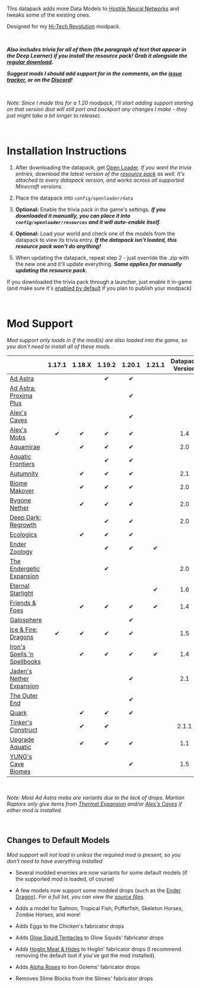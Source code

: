 This datapack adds more Data Models to [Hostile Neural Networks](https://www.curseforge.com/minecraft/mc-mods/hostile-neural-networks) and tweaks some of the existing ones.

Designed for my [Hi-Tech Revolution](https://curseforge.com/minecraft/modpacks/hi-tech-revolution) modpack.

<br />

_**Also includes trivia for all of them (the paragraph of text that appear in the Deep Learner) if you install the resource pack! Grab it alongside the [regular download](https://modrinth.com/datapack/extra-data-models/versions).**_

_**Suggest mods I should add support for in the comments, on the [issue tracker](https://github.com/vizthex123/ExtraDataModels/issues), or on the [Discord](https://discord.com/invite/NtwzA6X)!**_

<br />

_Note: Since I made this for a 1.20 modpack, I'll start adding support starting on that version (but will still port and backport any changes I make - they just might take a bit longer to release)._

<br />

# Installation Instructions

1) After downloading the datapack, get [Open Loader](https://modrinth.com/mod/open-loader). *If you want the trivia entries, download the latest version of the [resource pack](https://modrinth.com/datapack/extra-data-models/versions) as well. It's attached to every datapack version, and works across all supported Minecraft versions.*

2) Place the datapack into `config/openloader/data`

3) **Optional:** Enable the trivia pack in the game's settings. _**If you downloaded it manually, you can place it into `config/openloader/resources` and it will auto-enable itself.**_

4) **Optional:** Load your world and check one of the models from the datapack to view its trivia entry. _**If the datapack isn't loaded, this resource pack won't do anything!**_

5) When updating the datapack, repeat step 2 - just override the .zip with the new one and it'll update everything. _**Same applies for manually updating the resource pack.**_

If you downloaded the trivia pack through a launcher, just enable it in-game (and make sure it's [enabled by default](https://modrinth.com/mod/default-options) if you plan to publish your modpack)

<br />

# Mod Support
_Mod support only loads in if the mod(s) are also loaded into the game, so you don't need to install all of these mods._

|																																														|  1.17.1   |  1.18.X  |  1.19.2   |  1.20.1   |  1.21.1  |  Datapack Version  |
|--------------------------------------------------------------------------------------------------------------------------------------------------------|:-----------:|:----------:|:-----------:|:-----------:|:-----------:|:--------------------------:|
| [Ad Astra](https://modrinth.com/mod/ad-astra)																									|				  |			   |✔			|✔			  |			   |								   |
| [Ad Astra: Proxima Plus](https://www.curseforge.com/minecraft/mc-mods/ad-astra-proxima-plus)				|				  |			   |      		    |✔			  |			   |								   |
| [Alex's Caves](https://modrinth.com/mod/alexs-caves)																						|				  |			   |      		    |✔			  |			   |								   |
| [Alex's Mobs](https://modrinth.com/mod/alexs-mobs)																						|✔		 	  |✔		   |✔			|✔			  |			   |1.4							   |
| [Aquamirae](https://modrinth.com/mod/aquamirae)																							|				  |✔		   |✔			|✔			  |			   |2.0							   |
| [Aquatic Frontiers](https://modrinth.com/mod/aquatic-frontiers)																		|				  |			   |✔			|✔			  |			   |								   |
| [Autumnity](https://www.modrinth.com/mod/autumnity)														|				  |✔		   |✔		    |✔			  |			   |2.1							   |
| [Biome Makover](https://modrinth.com/mod/biome-makeover)																		|				  |✔		   |✔		    |✔			  |			   |2.0							   |
| [Bygone Nether](https://modrinth.com/mod/bygone-nether)																				|				  |✔		   |✔		    |✔			  |			   |2.0							   |
| [Deep Dark: Regrowth](https://www.curseforge.com/minecraft/mc-mods/deep-dark-regrowth)					|				  |			   |✔		    |✔			  |			   |2.0							   |
| [Ecologics](https://modrinth.com/mod/ecologics)																								|				  |✔		   |✔			|✔			  |			   |								   |
| [Ender Zoology](https://modrinth.com/mod/ender-zoology)																				|				  |			   |✔			|✔			  |✔		   |								   |
| [The Endergetic Expansion](https://modrinth.com/mod/endergetic)																	|				  |			   |✔			|				  |			   |2.0							   |
| [Eternal Starlight](https://www.curseforge.com/minecraft/mc-mods/eternal-starlight)									|				  |			   |			    |				  |✔		   |1.6							   |
| [Friends & Foes](https://modrinth.com/mod/friends-and-foes-forge)																	|				  |✔		   |✔			|✔			  |✔		   |1.4							   |
| [Galosphere](https://modrinth.com/mod/galosphere)																							|				  |			   |      		    |✔			  |			   |								   |
| [Ice & Fire: Dragons](https://modrinth.com/mod/ice-and-fire-dragons)     				 									  	|✔  		  |✔		   |✔			|✔			  |			   |1.5							   |
| [Iron's Spells 'n Spellbooks](https://modrinth.com/mod/irons-spells-n-spellbooks)											|				  |✔		   |✔			|✔			  |✔		   |1.4							   |
| [Jaden's Nether Expansion](https://modrinth.com/mod/jadens-nether-expansion)											|				  |      		   |      		    |✔			  |			   |2.1							   |
| [The Outer End](https://modrinth.com/mod/the-outer-end)																				|				  |			   |      		    |✔			  |			   |								   |
| [Quark](https://modrinth.com/mod/quark)                   																						|				  |✔		   |✔			|✔			  |			   |								   |
| [Tinker's Construct](https://modrinth.com/mod/tinkers-construct)																	|				  |✔		   |✔   	    |			      |			   |2.1.1						   |
| [Upgrade Aquatic](https://modrinth.com/mod/upgrade-aquatic)																		|				  |✔		   |✔			|✔			  |			   |1.1							   |
| [YUNG's Cave Biomes](https://modrinth.com/mod/yungs-cave-biomes)          													|				  |			   |      		    |✔			  |			   |1.5							   |

<br />

*Note: Most Ad Astra mobs are variants due to the lack of drops. Martian Raptors only give items from [Thermal Expansion](https://modrinth.com/mod/thermal-expansion) and/or [Alex's Caves](https://modrinth.com/mod/alexs-caves) if either mod is installed.*

<br />

## Changes to Default Models

_Mod support will not load in unless the required mod is present, so you don't need to have everything installed_

- Several modded enemies are now variants for some default models (if the supported mod is loaded, of course)

- A few models now support some modded drops (such as the [Ender Dragon](https://github.com/vizthex123/ExtraDataModels/blob/main/data-pack/1.20/data/hostilenetworks/data_models/ender_dragon.json)). *For a full list, you can view the [source files](https://github.com/vizthex123/ExtraDataModels/tree/main/data-pack).*

- Adds a model for Salmon, Tropical Fish, Pufferfish, Skeleton Horses, Zombie Horses, and more!

- Adds Eggs to the Chicken's fabricator drops

- Adds [Glow Squid Tentacles](https://modrinth.com/mod/deeper_caves) to Glow Squids' fabricator drops

- Adds [Hoglin Meat & Hides](https://www.curseforge.com/minecraft/mc-mods/netherific) to Hoglin' fabricator drops (I recommend removing the default loot if you've got the mod installed).

- Adds [Alpha Roses](https://modrinth.com/mod/regions-unexplored) to Iron Golems' fabricator drops

- Removes Slime Blocks from the Slimes' fabricator drops